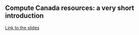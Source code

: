 ## Compute Canada resources: a very short introduction

[Link to the slides](https://vlucet.github.io/ComputeCanada_short_intro/#1)
